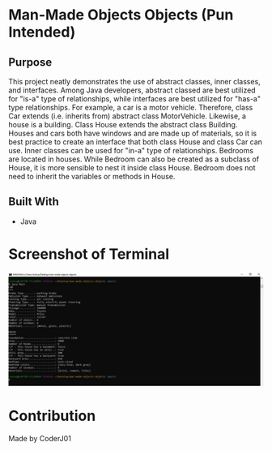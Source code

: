 # Man-Made Objects Objects (Pun Intended)

## Purpose 
This project neatly demonstrates the use of abstract classes, inner classes, and interfaces. Among Java developers, abstract classed are best utilized for "is-a" type of relationships, while interfaces are best utilized for "has-a" type relationships. For example, a car is a motor vehicle. Therefore, class Car extends (i.e. inherits from) abstract class MotorVehicle. Likewise, a house is a building. Class House extends the abstract class Building. Houses and cars both have windows and are made up of materials, so it is best practice to create an interface that both class House and class Car can use. Inner classes can be used for "in-a" type of relationships. Bedrooms are located in houses. While Bedroom can also be created as a subclass of House, it is more sensible to nest it inside class House. Bedroom does not need to inherit the variables or methods in House.

## Built With
* Java

# Screenshot of Terminal
 ![Alt text](./assets/images/terminal-output.JPG?raw=true "Josh's Coding Portfolio")

 # Contribution
 Made by CoderJ01